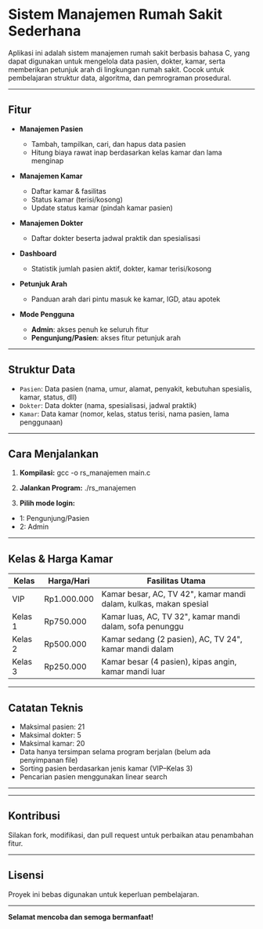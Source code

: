 # Sistem Manajemen Rumah Sakit Sederhana

Aplikasi ini adalah sistem manajemen rumah sakit berbasis bahasa C, yang dapat digunakan untuk mengelola data pasien, dokter, kamar, serta memberikan petunjuk arah di lingkungan rumah sakit. Cocok untuk pembelajaran struktur data, algoritma, dan pemrograman prosedural.

---

## Fitur

- **Manajemen Pasien**
  - Tambah, tampilkan, cari, dan hapus data pasien
  - Hitung biaya rawat inap berdasarkan kelas kamar dan lama menginap

- **Manajemen Kamar**
  - Daftar kamar & fasilitas
  - Status kamar (terisi/kosong)
  - Update status kamar (pindah kamar pasien)

- **Manajemen Dokter**
  - Daftar dokter beserta jadwal praktik dan spesialisasi

- **Dashboard**
  - Statistik jumlah pasien aktif, dokter, kamar terisi/kosong

- **Petunjuk Arah**
  - Panduan arah dari pintu masuk ke kamar, IGD, atau apotek

- **Mode Pengguna**
  - **Admin**: akses penuh ke seluruh fitur
  - **Pengunjung/Pasien**: akses fitur petunjuk arah

---

## Struktur Data

- `Pasien`: Data pasien (nama, umur, alamat, penyakit, kebutuhan spesialis, kamar, status, dll)
- `Dokter`: Data dokter (nama, spesialisasi, jadwal praktik)
- `Kamar`: Data kamar (nomor, kelas, status terisi, nama pasien, lama penggunaan)

---

## Cara Menjalankan

1. **Kompilasi:**
gcc -o rs_manajemen main.c

2. **Jalankan Program:**
./rs_manajemen

3. **Pilih mode login:**  
- 1: Pengunjung/Pasien  
- 2: Admin

---

## Kelas & Harga Kamar

| Kelas    | Harga/Hari    | Fasilitas Utama                                 |
|----------|---------------|-------------------------------------------------|
| VIP      | Rp1.000.000   | Kamar besar, AC, TV 42", kamar mandi dalam, kulkas, makan spesial |
| Kelas 1  | Rp750.000     | Kamar luas, AC, TV 32", kamar mandi dalam, sofa penunggu |
| Kelas 2  | Rp500.000     | Kamar sedang (2 pasien), AC, TV 24", kamar mandi dalam |
| Kelas 3  | Rp250.000     | Kamar besar (4 pasien), kipas angin, kamar mandi luar |

---

## Catatan Teknis

- Maksimal pasien: 21
- Maksimal dokter: 5
- Maksimal kamar: 20
- Data hanya tersimpan selama program berjalan (belum ada penyimpanan file)
- Sorting pasien berdasarkan jenis kamar (VIP–Kelas 3)
- Pencarian pasien menggunakan linear search

---


---

## Kontribusi

Silakan fork, modifikasi, dan pull request untuk perbaikan atau penambahan fitur.

---

## Lisensi

Proyek ini bebas digunakan untuk keperluan pembelajaran.

---

**Selamat mencoba dan semoga bermanfaat!**
